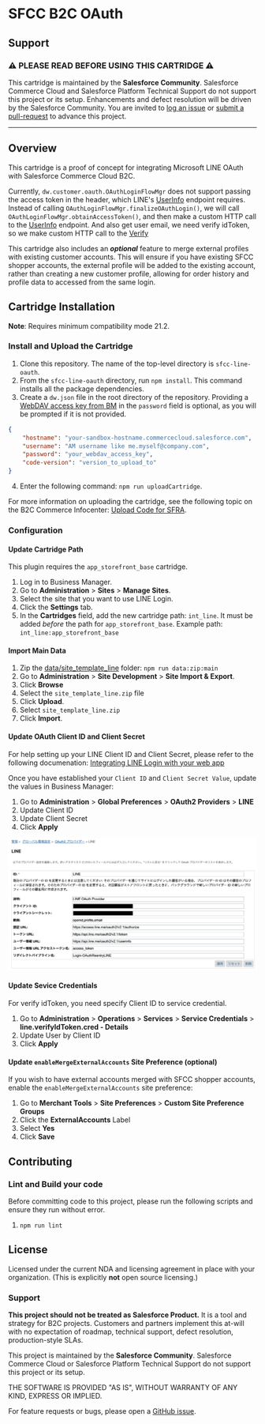 # SFCC B2C OAuth

## Support

### :warning: PLEASE READ BEFORE USING THIS CARTRIDGE :warning: ###

This cartridge is maintained by the **Salesforce Community**. Salesforce Commerce Cloud and Salesforce Platform Technical Support do not support this project or its setup. Enhancements and defect resolution will be driven by the Salesforce Community. You are invited to [log an issue](https://github.com/sandragolden/sfcc-line-oauth/issues/new/choose) or [submit a pull-request](https://github.com/sandragolden/sfcc-line-oauth/compare) to advance this project.

----

## Overview

This cartridge is a proof of concept for integrating Microsoft LINE OAuth with Salesforce Commerce Cloud B2C.

Currently, `dw.customer.oauth.OAuthLoginFlowMgr` does not support passing the access token in the header, which LINE's [UserInfo](https://developers.line.biz/en/reference/line-login/#userinfo) endpoint requires.
Instead of calling `OAuthLoginFlowMgr.finalizeOAuthLogin()`, we will call `OAuthLoginFlowMgr.obtainAccessToken()`,
and then make a custom HTTP call to the [UserInfo](https://developers.line.biz/en/reference/line-login/#userinfo) endpoint.
And also get user email, we need verify idToken, so we make custom HTTP call to the [Verify](https://developers.line.biz/en/reference/line-login/#verify-id-token)

This cartridge also includes an ***optional*** feature to merge external profiles with existing customer accounts. This will ensure if you have existing SFCC shopper accounts, the external profile will be added to the existing account, rather than creating a new customer profile, allowing for order history and profile data to accessed from the same login.

## Cartridge Installation

**Note**: Requires minimum compatibility mode 21.2.

### Install and Upload the Cartridge

1. Clone this repository. The name of the top-level directory is `sfcc-line-oauth`.
2. From the `sfcc-line-oauth` directory, run `npm install`. This command installs all the package dependencies.
3. Create a `dw.json` file in the root directory of the repository. Providing a [WebDAV access key from BM](https://documentation.b2c.commercecloud.salesforce.com/DOC1/index.jsp?topic=%2Fcom.demandware.dochelp%2Fcontent%2Fb2c_commerce%2Ftopics%2Fadmin%2Fb2c_access_keys_for_business_manager.html) in the `password` field is optional, as you will be prompted if it is not provided.
```json
{
    "hostname": "your-sandbox-hostname.commercecloud.salesforce.com",
    "username": "AM username like me.myself@company.com",
    "password": "your_webdav_access_key",
    "code-version": "version_to_upload_to"
}
```
4. Enter the following command: `npm run uploadCartridge`.

For more information on uploading the cartridge, see the following topic on the B2C Commerce Infocenter: [Upload Code for SFRA](https://documentation.b2c.commercecloud.salesforce.com/DOC2/index.jsp?topic=%2Fcom.demandware.dochelp%2Fcontent%2Fb2c_commerce%2Ftopics%2Fsfra%2Fb2c_uploading_code.html).

### Configuration

#### Update Cartridge Path

This plugin requires the `app_storefront_base` cartridge.

1. Log in to Business Manager.
2. Go to **Administration** > **Sites** > **Manage Sites**.
3. Select the site that you want to use LINE Login.
4. Click the **Settings** tab.
5. In the **Cartridges** field, add the new cartridge path: `int_line`. It must be added _before_ the path for `app_storefront_base`. Example path: `int_line:app_storefront_base`

#### Import Main Data

1. Zip the [data/site_template_line](data/site_template_line) folder: `npm run data:zip:main`
2. Go to **Administration** > **Site Development** > **Site Import & Export**.
3. Click **Browse**
4. Select the `site_template_line.zip` file
5. Click **Upload**.
6. Select `site_template_line.zip`
7. Click **Import**.

#### Update OAuth Client ID and Client Secret

For help setting up your LINE Client ID and Client Secret, please refer to the following documenation:
[Integrating LINE Login with your web app](https://developers.line.biz/en/docs/line-login/integrate-line-login/)

Once you have established your `Client ID` and `Client Secret Value`, update the values in Business Manager:
1. Go to **Administration** > **Global Preferences** > **OAuth2 Providers** > **LINE**
2. Update Client ID
3. Update Client Secret
4. Click **Apply**

![LINE OAuth Provider](docs/images/line-oauth-provider.png)


#### Update Sevice Credentials
For verify idToken, you need specify Client ID to service credential.

1. Go to **Administration** > **Operations** > **Services** > **Service Credentials** > **line.verifyIdToken.cred - Details**
2. Update User by Client ID
3. Click **Apply**


#### Update `enableMergeExternalAccounts` Site Preference (optional)

If you wish to have external accounts merged with SFCC shopper accounts, enable the `enableMergeExternalAccounts` site preference:

1. Go to **Merchant Tools** > **Site Preferences** > **Custom Site Preference Groups**
2. Click the **ExternalAccounts** Label
3. Select **Yes**
4. Click **Save**

## Contributing

### Lint and Build your code

Before committing code to this project, please run the following scripts and ensure they run without error.
1. `npm run lint`

## License

Licensed under the current NDA and licensing agreement in place with your organization. (This is explicitly **not** open source licensing.)

### Support

**This project should not be treated as Salesforce Product.** It is a tool and strategy for B2C projects. Customers and partners implement this at-will with no expectation of roadmap, technical support, defect resolution, production-style SLAs.

This project is maintained by the **Salesforce Community**. Salesforce Commerce Cloud or Salesforce Platform Technical Support do not support this project or its setup.

THE SOFTWARE IS PROVIDED "AS IS", WITHOUT WARRANTY OF ANY KIND, EXPRESS OR IMPLIED.

For feature requests or bugs, please open a [GitHub issue](https://github.com/takahoh/sfcc-line-oauth/issues).
